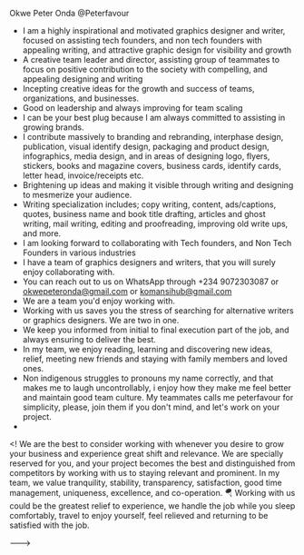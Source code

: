 Okwe Peter Onda @Peterfavour
- I am a highly inspirational and motivated graphics designer and writer, focused on assisting tech founders, and non tech founders with appealing writing, and attractive graphic design for visibility and growth
 -  A creative team leader and director, assisting group of teammates to focus on positive contribution to the society with compelling, and appealing designing and writing
  - Incepting creative ideas for the growth and success of teams, organizations, and businesses.
- Good on leadership and always improving for team scaling
- I can be your best plug because I am always committed to assisting in growing brands.
- I contribute massively to branding and rebranding, interphase design, publication, visual identify design, packaging and product design, infographics, media design, and in areas of designing logo, flyers, stickers, books and magazine covers, business cards, identify cards, letter head, invoice/receipts etc.
- Brightening up ideas and making it visible through writing and designing to mesmerize your audience.
- Writing specialization includes; copy writing, content, ads/captions, quotes, business name and book title drafting, articles and ghost writing, mail writing, editing and proofreading, improving old write ups, and more.
- I am looking forward to collaborating with Tech founders, and Non Tech Founders in various industries
- I have a team of graphics designers and writers, that you will surely enjoy collaborating with.
- You can reach out to us on WhatsApp through +234 9072303087 or okwepeteronda@gmail.com or komansihub@gmail.com
- We are a team you'd enjoy working with.
- Working with us saves you the stress of searching for alternative writers or graphics designers. We are two in one.
- We keep you informed from initial to final execution part of the job, and always ensuring to deliver the best.
- In my team, we enjoy reading, learning and discovering new ideas, relief, meeting new friends and staying with family members and loved ones.
-  Non indigenous struggles to pronouns my name correctly, and that makes me to laugh uncontrollably, i enjoy how they make me feel better and maintain good team culture. My teammates calls me peterfavour for simplicity, please, join them if you don't mind, and let's work on your project.
- 
<! We are the best to consider working with whenever you desire to grow your business and experience great shift and relevance.
  We are specially reserved for you, and your project becomes the best and distinguished from competitors by working with us to staying relevant and prominent.
  In my team, we value tranquility, stability, transparency, satisfaction, good time management, uniqueness, excellence, and co-operation.
  🪂 Working with us could be the greatest relief to experience, we handle the job while you sleep comfortably, travel to enjoy yourself, feel relieved and returning to be satisfied with the job.

--->
